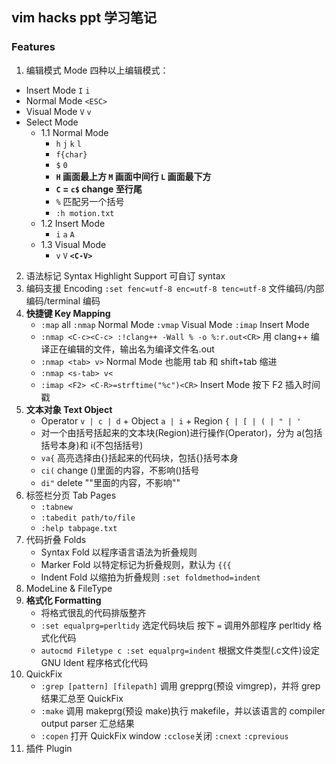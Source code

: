 ## vim hacks ppt 学习笔记

### Features
1. 编辑模式 Mode
四种以上编辑模式：
- Insert Mode `I` `i`
- Normal Mode `<ESC>`
- Visual Mode `V` `v`
- Select Mode
    - 1.1 Normal Mode
        - `h` `j` `k` `l`
        - `f{char}`
        - `$` `0`
        - **`H` 画面最上方 `M` 画面中间行 `L` 画面最下方**
        - **`C` = `c$` change 至行尾**
        - `%` 匹配另一个括号
        - `:h motion.txt`
    - 1.2 Insert Mode
        - `i` `a` `A`
    - 1.3 Visual Mode
        - `v` `V` **`<C-V>`**
2. 语法标记 Syntax Highlight Support
可自订 syntax
3. 编码支援 Encoding
`:set fenc=utf-8 enc=utf-8 tenc=utf-8` 文件编码/内部编码/terminal 编码
4. **快捷键 Key Mapping**
    - `:map` all `:nmap` Normal Mode `:vmap` Visual Mode `:imap` Insert Mode
    - `:nmap <C-c><C-c> :!clang++ -Wall % -o %:r.out<CR>` 用 clang++ 编译正在编辑的文件，输出名为编译文件名.out
    - `:nmap <tab> v>` Normal Mode 也能用 tab 和 shift+tab 缩进
    - `:nmap <s-tab> v<`
    - `:imap <F2> <C-R>=strftime("%c")<CR>` Insert Mode 按下 F2 插入时间戳
5. **文本对象 Text Object**
    - Operator `v | c | d` + Object `a | i` + Region `{ | [ | ( | " | '`
    - 对一个由括号括起来的文本块(Region)进行操作(Operator)，分为 a(包括括号本身)和 i(不包括括号)
    - `va{` 高亮选择由{}括起来的代码块，包括{}括号本身
    - `ci(` change ()里面的内容，不影响()括号
    - `di"` delete ""里面的内容，不影响""
6. 标签栏分页 Tab Pages
    - `:tabnew`
    - `:tabedit path/to/file` 
    - `:help tabpage.txt`
7. 代码折叠 Folds
    - Syntax Fold 以程序语言语法为折叠规则
    - Marker Fold 以特定标记为折叠规则，默认为 `{{{`
    - Indent Fold 以缩拍为折叠规则 `:set foldmethod=indent`
8. ModeLine & FileType
9. **格式化 Formatting**
    - 将格式很乱的代码排版整齐
    - `:set equalprg=perltidy` 选定代码块后 按下 `=` 调用外部程序 perltidy 格式化代码
    - `autocmd Filetype c :set equalprg=indent` 根据文件类型(.c文件)设定 GNU Ident 程序格式化代码
10. QuickFix
    - `:grep [pattern] [filepath]` 调用 grepprg(预设 vimgrep)，并将 grep 结果汇总至 QuickFix
    - `:make` 调用 makeprg(预设 make)执行 makefile，并以该语言的 compiler output parser 汇总结果
    - `:copen` 打开 QuickFix window `:cclose`关闭 `:cnext` `:cprevious`
11. 插件 Plugin